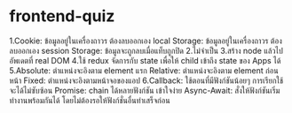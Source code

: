 # frontend-quiz

1.Cookie: ข้อมูลอยู่ในเครื่องถาวร ต้องลบออกเอง local Storage: ข้อมูลอยู่ในเครื่องถาวร ต้องลบออกเอง session Storage: ข้อมูลจะถูกลบเมื่อแท็บถูกปิด
2.ไม่จำเป็น
3.สร้าง node แล้วไปอัพเดตที่ real DOM
4.ใช้ redux จัดการกับ state เพื่อให้ child เข้าถึง state ของ Apps ได้
5.Absolute: ตำแหน่งจะอิงตาม element แรก Relative: ตำแหน่งจะอิงตาม element ก่อนหน้า Fixed: ตำแหน่งจะอิงตามหน้าจอของแอป
6.Callback: ใช้ตอนที่มีฟังก์ชันน้อยๆ การเรียกใช้จะได้ไม่ซับซ้อน Promise: chain ได้หลายฟังก์ชัน เข้าใจง่าย Async-Await: สั่งให้ฟังก์ชันเริ่มทำงานพร้อมกันได้ โดยไม่ต้องรอให้ฟังก์ชั่นอื่นทำเสร็จก่อน
